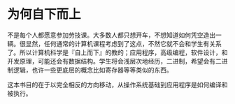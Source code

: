 # 为何自下而上

不是每个人都愿意参加劳技课。大多数人都只想开车，不想知道如何凭空造出一辆。很显然，任何通常的计算机课程考虑到了这点，不然它就不会和学生有关系了。所以计算机科学是『自上而下』的教的；应用程序，高级编程，软件设计，和开发原理，可能还会有数据结构。学生将会浅层次地经历，二进制，希望会有二进制逻辑，也许一些更底层的概念比如寄存器等等类似的东西。

这本书目的在于以完全相反的方向移动，从操作系统基础到应用程序是如何编译和被执行。